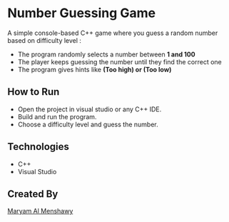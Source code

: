 # Number Guessing Game

A simple console-based C++ game where you guess a random number based on difficulty level :
- The program randomly selects a number between **1 and 100**
- The player keeps guessing the number until they find the correct one
- The program gives hints like **(Too high) or (Too low)**

## How to Run
- Open the project in visual studio or any C++ IDE.
- Build and run the program.
- Choose a difficulty level and guess the number.

## Technologies
- C++
- Visual Studio

## Created By 
[Maryam Al Menshawy](https://github.com/MariamAlMenshawy) 
